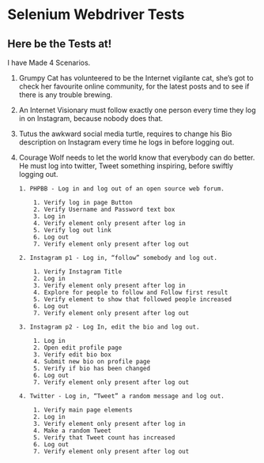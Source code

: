 Selenium Webdriver Tests
======================

## Here be the Tests at!

I have Made 4 Scenarios.
1. Grumpy Cat has volunteered to be the Internet vigilante cat, she’s got to check her favourite online community, for the latest posts and to see if there is any trouble brewing.
2. An Internet Visionary must follow exactly one person every time they log in on Instagram, because nobody does that.
3.  Tutus the awkward social media turtle, requires to change his Bio description on Instagram every time he logs in before logging out.
4.  Courage Wolf needs to let the world know that everybody can do better. He must log into twitter, Tweet something inspiring, before swiftly logging out.

		1. PHPBB - Log in and log out of an open source web forum.

			1. Verify log in page Button
			2. Verify Username and Password text box
			3. Log in
			4. Verify element only present after log in
			5. Verify log out link
			6. Log out
			7. Verify element only present after log out
	 
		2. Instagram p1 - Log in, “follow” somebody and log out.

			1. Verify Instagram Title
			2. Log in
			3. Verify element only present after log in
			4. Explore for people to follow and Follow first result
			5. Verify element to show that followed people increased
			6. Log out
			7. Verify element only present after log out

		3. Instagram p2 - Log In, edit the bio and log out.

			1. Log in
			2. Open edit profile page
			3. Verify edit bio box
			4. Submit new bio on profile page
			5. Verify if bio has been changed
			6. Log out
			7. Verify element only present after log out

		4. Twitter - Log in, “Tweet” a random message and log out.

			1. Verify main page elements
			2. Log in
			3. Verify element only present after log in
			4. Make a random Tweet
			5. Verify that Tweet count has increased
			6. Log out
			7. Verify element only present after log out


